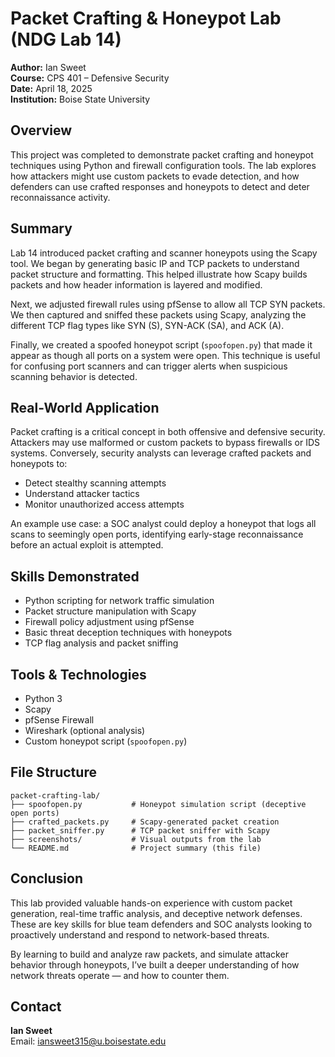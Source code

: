 # Packet Crafting & Honeypot Lab (NDG Lab 14)

**Author:** Ian Sweet  
**Course:** CPS 401 – Defensive Security  
**Date:** April 18, 2025  
**Institution:** Boise State University  

## Overview

This project was completed to demonstrate packet crafting and honeypot techniques using Python and firewall configuration tools. The lab explores how attackers might use custom packets to evade detection, and how defenders can use crafted responses and honeypots to detect and deter reconnaissance activity.

## Summary

Lab 14 introduced packet crafting and scanner honeypots using the Scapy tool. We began by generating basic IP and TCP packets to understand packet structure and formatting. This helped illustrate how Scapy builds packets and how header information is layered and modified.

Next, we adjusted firewall rules using pfSense to allow all TCP SYN packets. We then captured and sniffed these packets using Scapy, analyzing the different TCP flag types like SYN (S), SYN-ACK (SA), and ACK (A).

Finally, we created a spoofed honeypot script (`spoofopen.py`) that made it appear as though all ports on a system were open. This technique is useful for confusing port scanners and can trigger alerts when suspicious scanning behavior is detected.

## Real-World Application

Packet crafting is a critical concept in both offensive and defensive security. Attackers may use malformed or custom packets to bypass firewalls or IDS systems. Conversely, security analysts can leverage crafted packets and honeypots to:

- Detect stealthy scanning attempts
- Understand attacker tactics
- Monitor unauthorized access attempts

An example use case: a SOC analyst could deploy a honeypot that logs all scans to seemingly open ports, identifying early-stage reconnaissance before an actual exploit is attempted.

## Skills Demonstrated

- Python scripting for network traffic simulation
- Packet structure manipulation with Scapy
- Firewall policy adjustment using pfSense
- Basic threat deception techniques with honeypots
- TCP flag analysis and packet sniffing

## Tools & Technologies

- Python 3
- Scapy
- pfSense Firewall
- Wireshark (optional analysis)
- Custom honeypot script (`spoofopen.py`)

## File Structure

```
packet-crafting-lab/
├── spoofopen.py           # Honeypot simulation script (deceptive open ports)
├── crafted_packets.py     # Scapy-generated packet creation
├── packet_sniffer.py      # TCP packet sniffer with Scapy
├── screenshots/           # Visual outputs from the lab
└── README.md              # Project summary (this file)
```

## Conclusion

This lab provided valuable hands-on experience with custom packet generation, real-time traffic analysis, and deceptive network defenses. These are key skills for blue team defenders and SOC analysts looking to proactively understand and respond to network-based threats.

By learning to build and analyze raw packets, and simulate attacker behavior through honeypots, I’ve built a deeper understanding of how network threats operate — and how to counter them.

## Contact

**Ian Sweet**  
Email: iansweet315@u.boisestate.edu
